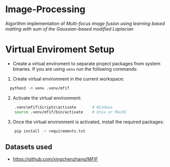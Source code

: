 # Image-Processing
Algorithm implementation of *Multi-focus image fusion using learning based matting with sum of the Gaussian-based modified Laplacian*

# Virtual Enviroment Setup

- Create a virtual enviroment to separate project packages from system binaries. If you are using `venv` run the following commands:

1. Create virtual environment in the current workspace:
```bash
  python3 -m venv .venv/mfif
``` 
2. Activate the virtual environment:
```bash
    .venv\mfif\Scripts\activate       # Windows
    source .venv/mfif/bin/activate    # Unix or MacOS
```
3. Once the virtual environment is activated, install the required packages:
```bash
    pip install -r requirements.txt
```


## Datasets used

- https://github.com/xingchenzhang/MFIF